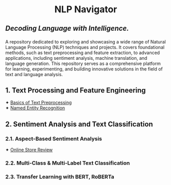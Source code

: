 # <p align="center">NLP Navigator</p>
## <i>Decoding Language with Intelligence.</i></p>


A repository dedicated to exploring and showcasing a wide range of Natural Language Processing (NLP) techniques and 
projects. It covers foundational methods, such as text preprocessing and feature extraction, to advanced applications, 
including sentiment analysis, machine translation, and language generation. This repository serves as a comprehensive 
platform for learning, experimenting, and building innovative solutions in the field of text and language analysis.

## 1. Text Processing and Feature Engineering
✦ [Basics of Text Preprocessing](a.%20Jupyter%20Notebooks/Basics%20of%20Text%20Preprocessing.ipynb)<br />
✦ [Named Entity Recognition](a.%20Jupyter%20Notebooks/Named%20Entity%20Recognition.ipynb)<br />


## 2. Sentiment Analysis and Text Classification  
### 2.1. Aspect-Based Sentiment Analysis
✦ [Online Store Review](a.%20Jupyter%20Notebooks/Online%20Store%20Reviews.ipynb)<br />

### 2.2. Multi-Class & Multi-Label Text Classification  
### 2.3. Transfer Learning with BERT, RoBERTa  



